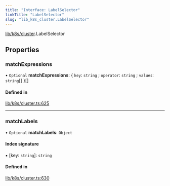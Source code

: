 ```yaml
---
title: "Interface: LabelSelector"
linkTitle: "LabelSelector"
slug: "lib_k8s_cluster.LabelSelector"
---
```


[lib/k8s/cluster](../modules/lib_k8s_cluster.md).LabelSelector

## Properties

### matchExpressions

• `Optional` **matchExpressions**: { `key`: `string` ; `operator`: `string` ; `values`: `string`[]  }[]

#### Defined in

[lib/k8s/cluster.ts:625](https://github.com/headlamp-k8s/headlamp/blob/840d05a1/frontend/src/lib/k8s/cluster.ts#L625)

___

### matchLabels

• `Optional` **matchLabels**: `Object`

#### Index signature

▪ [key: `string`]: `string`

#### Defined in

[lib/k8s/cluster.ts:630](https://github.com/headlamp-k8s/headlamp/blob/840d05a1/frontend/src/lib/k8s/cluster.ts#L630)
